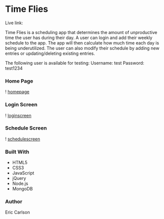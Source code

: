 # Time Flies

Live link: 

Time Flies is a scheduling app that determines the amount of unproductive time the user has during their day.
A user can login and add their weekly schedule to the app. The app will then calculate how much time each day is being underutilized.
The user can also modify their schedule by adding new entries or updating/deleting existing entries.

The following user is available for testing:
Username: test      Password: test1234

### Home Page
! [homepage](https://raw.githubusercontent.com/ecarlson1201/node-capstone/master/public/assets/home-screen.png)

### Login Screen
! [loginscreen](https://raw.githubusercontent.com/ecarlson1201/node-capstone/master/public/assets/login-screen.png)

### Schedule Screen
! [schedulescreen](https://raw.githubusercontent.com/ecarlson1201/node-capstone/master/public/assets/schedule-screen.png)

### Built With

* HTML5
* CSS3
* JavaScript
* jQuery
* Node.js
* MongoDB

### Author
Eric Carlson